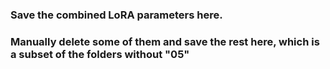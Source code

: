 ### Save the combined LoRA parameters here.
### Manually delete some of them and save the rest here, which is a subset of the folders without "05"